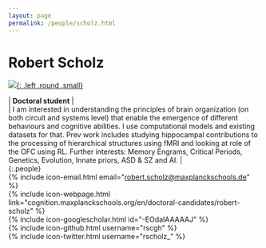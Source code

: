 ```yaml
---
layout: page
permalink: /people/scholz.html
---
```

# Robert Scholz
[![]({{site.baseurl}}/images/Scholz.jpg){: .left .round .small}](/people/scholz.html)

| **Doctoral student** |  
| I am interested in understanding the principles of brain organization (on both circuit and systems level) that enable the emergence of different behaviours and cognitive abilities. I use computational models and existing datasets for that. Prev work includes studying hippocampal contributions to the processing of hierarchical structures using fMRI and looking at role of the OFC using RL. Further interests: Memory Engrams, Critical Periods, Genetics, Evolution, Innate priors, ASD & SZ and AI. |  
{:.people}
<br/>
{% include icon-email.html email="robert.scholz@maxplanckschools.de" %}  
{% include icon-webpage.html link="cognition.maxplanckschools.org/en/doctoral-candidates/robert-scholz" %}  
{% include icon-googlescholar.html id="-EOdaIAAAAAJ" %}  
{% include icon-github.html username="rscgh" %}  
{% include icon-twitter.html username="rscholz_" %}  
